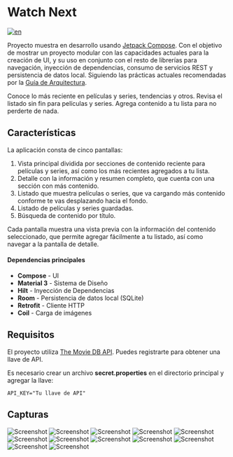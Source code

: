 # Watch Next
[![en](https://img.shields.io/badge/lang-en-red.svg)](https://github.com/Shadowsvl/WatchNext/blob/master/README.en.md)

Proyecto muestra en desarrollo usando [Jetpack Compose](https://developer.android.com/jetpack/compose). Con el objetivo de mostrar un proyecto modular con las capacidades actuales para la creación de UI, y su uso en conjunto con el resto de librerías para navegación, inyección de dependencias, consumo de servicios REST y persistencia de datos local. Siguiendo las prácticas actuales recomendadas por la [Guía de Arquitectura](https://developer.android.com/topic/architecture).

Conoce lo más reciente en películas y series, tendencias y otros.
Revisa el listado sin fin para películas y series.
Agrega contenido a tu lista para no perderte de nada.

## Características

La aplicación consta de cinco pantallas:
1. Vista principal dividida por secciones de contenido reciente para películas y series, así como los más recientes agregados a tu lista.
2. Detalle con la información y resumen completo, que cuenta con una sección con más contenido.
3. Listado que muestra películas o series, que va cargando más contenido conforme te vas desplazando hacia el fondo.
4. Listado de películas y series guardadas.
5. Búsqueda de contenido por título.

Cada pantalla muestra una vista previa con la información del contenido seleccionado, que permite agregar fácilmente a tu listado, así como navegar a la pantalla de detalle.

#### Dependencias principales
* **Compose** - UI
* **Material 3** - Sistema de Diseño
* **Hilt** - Inyección de Dependencias
* **Room** - Persistencia de datos local (SQLite)
* **Retrofit** - Cliente HTTP
* **Coil** - Carga de imágenes

## Requisitos

El proyecto utiliza [The Movie DB API](https://www.themoviedb.org/documentation/api). Puedes registrarte para obtener una llave de API.

Es necesario crear un archivo **secret.properties** en el directorio principal y agregar la llave:

`API_KEY="Tu llave de API"`

## Capturas

<img src="https://drive.google.com/uc?id=1P0x4d0H7oy7gxZJ14kJLDo3sBlOGt0wD" alt="Screenshot">
<img src="https://drive.google.com/uc?id=1lCtLq7Il52dde460HJ_-gJbrIBc4DDSl" alt="Screenshot">
<img src="https://drive.google.com/uc?id=1PPvJL9-cxYQ9GL-nOvZrXpaIxT2GapX3" alt="Screenshot">
<img src="https://drive.google.com/uc?id=1a2HYysYruph4XJ4DzdRyJhMy2Z4PWZSw" alt="Screenshot">
<img src="https://drive.google.com/uc?id=1C4B1mHWnGgUNCiAi2C_ojEhsTXR71gaV" alt="Screenshot">
<img src="https://drive.google.com/uc?id=1r3PHiMG7jKghlzxG2_8sH2pixniq72Bi" alt="Screenshot">
<img src="https://drive.google.com/uc?id=1AF2wLoITkIsQgWJn2KdxbQZ5KYGJYhDg" alt="Screenshot">
<img src="https://drive.google.com/uc?id=1ThuPaKN6xOl8c-rP9y7SvpGTJNDSetUj" alt="Screenshot">
<img src="https://drive.google.com/uc?id=1u82nS_7dmKFcwIx_8hFDO1RKhYVo_3Sg" alt="Screenshot">
<img src="https://drive.google.com/uc?id=1P1bAmMRrtZsHtM4e3LoJIsb8FLevBfzk" alt="Screenshot">
<img src="https://drive.google.com/uc?id=1G_xbx7Wuo611G5VDIqIM9zdT3589LMVQ" alt="Screenshot">
<img src="https://drive.google.com/uc?id=1wmcI3r-VOb7J3ei_DqzQxMeNWRzCW407" alt="Screenshot">